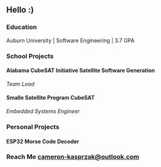 ## Hello :)

### Education
Auburn University | Software Engineering | 3.7 GPA

### School Projects
#### Alabama CubeSAT Initiative Satellite Software Generation
_Team Lead_

#### Smalle Satellite Program CubeSAT
_Embedded Systems Engineer_

### Personal Projects
#### ESP32 Morse Code Decoder

### Reach Me [cameron-kasprzak@outlook.com](cameron-kasprzak@outlook.com)
<!--
**cameroonk/cameroonk** is a ✨ _special_ ✨ repository because its `README.md` (this file) appears on your GitHub profile.

Here are some ideas to get you started:

- 🔭 I’m currently working on ...  - 🌱 I’m currently learning ...
- 👯 I’m looking to collaborate on ...
- 🤔 I’m looking for help with ...
- 💬 Ask me about ...
- 📫 How to reach me: ...
- 😄 Pronouns: ...
- ⚡ Fun fact: ...
-->
